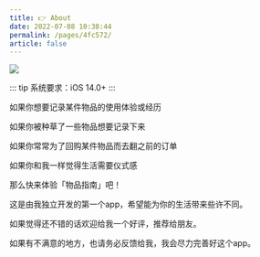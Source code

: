 ```yaml
---
title: 👉 About
date: 2022-07-08 10:38:44
permalink: /pages/4fc572/
article: false
---
```


![](https://s2.loli.net/2022/07/05/sFEO3b6BRUWnX1q.png)


::: tip
系统要求：iOS 14.0+
:::

如果你想要记录某件物品的使用体验或经历

如果你被种草了一些物品想要记录下来

如果你常常为了回购某件物品而去翻之前的订单

如果你和我一样觉得生活需要仪式感

那么快来体验「物品指南」吧！


这是由我独立开发的第一个app，希望能为你的生活带来些许不同。

如果觉得还不错的话欢迎给我一个好评，推荐给朋友。

如果有不满意的地方，也请务必反馈给我，我会尽力完善好这个app。